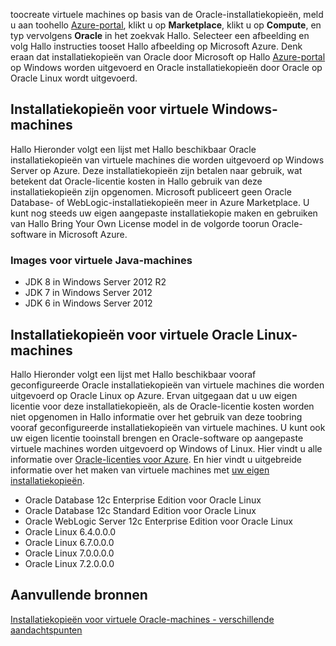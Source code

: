 


toocreate virtuele machines op basis van de Oracle-installatiekopieën, meld u aan toohello [Azure-portal](https://portal.azure.com/), klikt u op **Marketplace**, klikt u op **Compute**, en typ vervolgens **Oracle**  in het zoekvak Hallo. Selecteer een afbeelding en volg Hallo instructies tooset Hallo afbeelding op Microsoft Azure. Denk eraan dat installatiekopieën van Oracle door Microsoft op Hallo [Azure-portal](https://portal.azure.com/) op Windows worden uitgevoerd en Oracle installatiekopieën door Oracle op Oracle Linux wordt uitgevoerd.

## <a name="windows-based-virtual-machine-images"></a>Installatiekopieën voor virtuele Windows-machines
Hallo Hieronder volgt een lijst met Hallo beschikbaar Oracle installatiekopieën van virtuele machines die worden uitgevoerd op Windows Server op Azure. Deze installatiekopieën zijn betalen naar gebruik, wat betekent dat Oracle-licentie kosten in Hallo gebruik van deze installatiekopieën zijn opgenomen. Microsoft publiceert geen Oracle Database- of WebLogic-installatiekopieën meer in Azure Marketplace.  U kunt nog steeds uw eigen aangepaste installatiekopie maken en gebruiken van Hallo Bring Your Own License model in de volgorde toorun Oracle-software in Microsoft Azure. 

### <a name="java-virtual-machine-images"></a>Images voor virtuele Java-machines
* JDK 8 in Windows Server 2012 R2
* JDK 7 in Windows Server 2012
* JDK 6 in Windows Server 2012

## <a name="oracle-linux-virtual-machine-images"></a>Installatiekopieën voor virtuele Oracle Linux-machines
Hallo Hieronder volgt een lijst met Hallo beschikbaar vooraf geconfigureerde Oracle installatiekopieën van virtuele machines die worden uitgevoerd op Oracle Linux op Azure. Ervan uitgegaan dat u uw eigen licentie voor deze installatiekopieën, als de Oracle-licentie kosten worden niet opgenomen in Hallo informatie over het gebruik van deze toobring vooraf geconfigureerde installatiekopieën van virtuele machines. U kunt ook uw eigen licentie tooinstall brengen en Oracle-software op aangepaste virtuele machines worden uitgevoerd op Windows of Linux. Hier vindt u alle informatie over [Oracle-licenties voor Azure](http://www.oracle.com/technetwork/topics/cloud/faq-1963009.html#support). En hier vindt u uitgebreide informatie over het maken van virtuele machines met [uw eigen installatiekopieën](../articles/virtual-machines/windows/classic/createupload-vhd.md?toc=%2fazure%2fvirtual-machines%2fwindows%2fclassic%2ftoc.json).

* Oracle Database 12c Enterprise Edition voor Oracle Linux
* Oracle Database 12c Standard Edition voor Oracle Linux
* Oracle WebLogic Server 12c Enterprise Edition voor Oracle Linux
* Oracle Linux 6.4.0.0.0
* Oracle Linux 6.7.0.0.0
* Oracle Linux 7.0.0.0.0
* Oracle Linux 7.2.0.0.0

## <a name="additional-resources"></a>Aanvullende bronnen
[Installatiekopieën voor virtuele Oracle-machines - verschillende aandachtspunten](#miscellaneous-considerations-for-oracle-virtual-machine-images-new-article)

